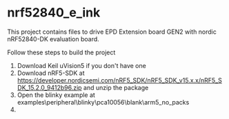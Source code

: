 # nrf52840_e_ink

This project contains files to drive EPD Extension board GEN2  with nordic nRF52840-DK  evaluation board. 

Follow these steps to build the project
1. Download Keil uVision5 if you don't have one
2. Download nRF5-SDK at  https://developer.nordicsemi.com/nRF5_SDK/nRF5_SDK_v15.x.x/nRF5_SDK_15.2.0_9412b96.zip and unzip the package
3. Open the blinky example at examples\peripheral\blinky\pca10056\blank\arm5_no_packs
4. 
